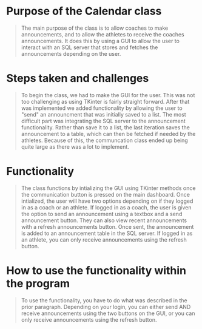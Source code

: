 # Purpose of the Calendar class
> The main purpose of the class is to allow coaches to make announcements, and to allow the athletes to receive the
> coaches announcements. It does this by using a GUI to allow the user to interact with an SQL server that stores and
> fetches the announcements depending on the user.

# Steps taken and challenges
> To begin the class, we had to make the GUI for the user. This was not too challenging as using TKinter is fairly straight
> forward. After that was implemented we added functionality by allowing the user to "send" an announcment that was initially
> saved to a list. The most difficult part was integrating the SQL server to the announcement functionality. Rather than save
> it to a list, the last iteration saves the announcement to a table, which can then be fetched if needed by the athletes. Because of this, the communcation class ended up being quite large as there was a lot to implement.

# Functionality
> The class functions by intializing the GUI using TKinter methods once the communication button is pressed on the main dashboard. Once intialized, the user will have two options depending on if they logged in as a coach or an athlete. If logged in as a coach, the user is given the option to send an announcement using a textbox and a send announcement button. They can also view recent announcements with a refresh announcements button. Once sent, the announcement is added to an announcement table in the SQL server. If logged in as an athlete, you can only receive announcements using the refresh button.

# How to use the functionality within the program
> To use the functionality, you have to do what was described in the prior paragraph. Depending on your login, you can either send AND receive announcements using the two buttons on the GUI, or you can only receive announcements using the refresh button.
